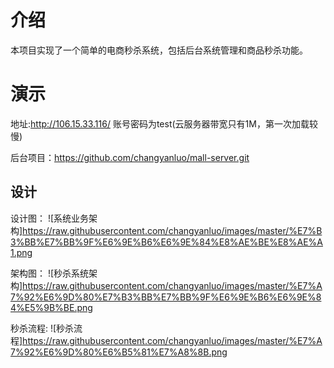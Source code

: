 # 介绍

本项目实现了一个简单的电商秒杀系统，包括后台系统管理和商品秒杀功能。

# 演示
地址:http://106.15.33.116/  账号密码为test(云服务器带宽只有1M，第一次加载较慢)

后台项目：https://github.com/changyanluo/mall-server.git

## 设计
设计图：
![系统业务架构]https://raw.githubusercontent.com/changyanluo/images/master/%E7%B3%BB%E7%BB%9F%E6%9E%B6%E6%9E%84%E8%AE%BE%E8%AE%A1.png

架构图：
![秒杀系统架构]https://raw.githubusercontent.com/changyanluo/images/master/%E7%A7%92%E6%9D%80%E7%B3%BB%E7%BB%9F%E6%9E%B6%E6%9E%84%E5%9B%BE.png

秒杀流程:
![秒杀流程]https://raw.githubusercontent.com/changyanluo/images/master/%E7%A7%92%E6%9D%80%E6%B5%81%E7%A8%8B.png



